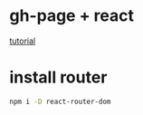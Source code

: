 # gh-page + react 
[tutorial](https://github.com/gitname/react-gh-pages)

# install router
``` bash
npm i -D react-router-dom
```